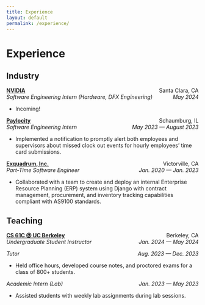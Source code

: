 ```yaml
---
title: Experience
layout: default
permalink: /experience/
---
```

# Experience
## Industry

<p style="text-align:left;">
  <strong><a href="https://www.nvidia.com/" target="_blank">NVIDIA</a></strong>
  <span style="float:right;">
    Santa Clara, CA
  </span><br>
  <i>
    Software Engineering Intern (Hardware, DFX Engineering)
    <span style="float:right;">
      May 2024
    </span>
  </i>
  <ul>
    <li>Incoming!</li>
  </ul>
</p>

<p style="text-align:left;">
  <strong><a href="https://www.paylocity.com/" target="_blank">Paylocity</a></strong>
  <span style="float:right;">
    Schaumburg, IL
  </span><br>
  <i>
    Software Engineering Intern
    <span style="float:right;">
      May 2023 &#8212; August 2023
    </span>
  </i>
  <ul>
    <li>Implemented a notification to promptly alert both employees and supervisors about missed clock out events for hourly employees’ time card submissions.</li>
  </ul>
</p>

<p style="text-align:left;">
  <strong><a href="https://www.exquadrum.com/" target="_blank">Exquadrum, Inc.</a></strong>
  <span style="float:right;">
    Victorville, CA
  </span><br>
  <i>
    Part-Time Software Engineer
    <span style="float:right;">
      Jan. 2020 &#8212; Jan. 2023
    </span>
  </i>
  <ul>
    <li>Collaborated with a team to create and deploy an internal Enterprise Resource Planning (ERP) system using Django with contract management, procurement, and inventory tracking capabilities compliant with AS9100 standards.</li>
  </ul>
</p>

## Teaching

<p style="text-align:left;">
  <strong><a href="https://www.cs61c.org/" target="_blank">CS 61C @ UC Berkeley</a></strong>
  <span style="float:right;">Berkeley, CA</span>
  <br><i>
    Undergraduate Student Instructor
    <span style="float:right;">Jan. 2024 &#8212; May 2024</span>
  </i>
  <ul>
    
  </ul>
  <i>
    Tutor
    <span style="float:right;">Aug. 2023 &#8212; Dec. 2023</span>
  </i>
  <ul>
    <li>Held office hours, developed course notes, and proctored exams for a class of 800+ students.</li>
  </ul>
  <i>
    Academic Intern (Lab)
    <span style="float:right;">Jan. 2023 &#8212; May 2023</span>
  </i>
  <ul>
    <li>Assisted students with weekly lab assignments during lab sessions.</li>
  </ul>
</p>
